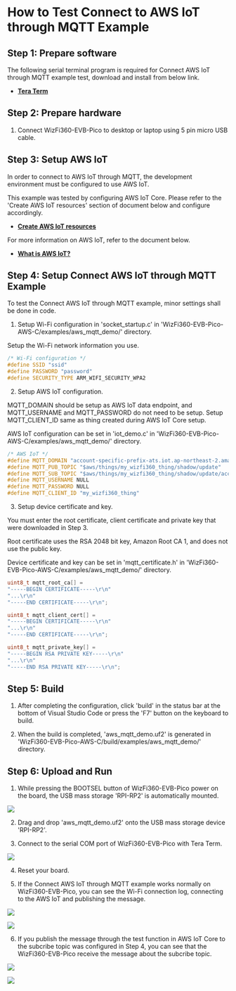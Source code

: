 # How to Test Connect to AWS IoT through MQTT Example



## Step 1: Prepare software

The following serial terminal program is required for Connect AWS IoT through MQTT example test, download and install from below link.

- [**Tera Term**][link-tera_term]



## Step 2: Prepare hardware

1. Connect WizFi360-EVB-Pico to desktop or laptop using 5 pin micro USB cable.



## Step 3: Setup AWS IoT

In order to connect to AWS IoT through MQTT, the development environment must be configured to use AWS IoT.

This example was tested by configuring AWS IoT Core. Please refer to the 'Create AWS IoT resources' section of document below and configure accordingly.

- [**Create AWS IoT resources**][link-create_aws_iot_resources]

For more information on AWS IoT, refer to the document below.

- [**What is AWS IoT?**][link-what_is_aws_iot]



## Step 4: Setup Connect AWS IoT through MQTT Example

To test the Connect AWS IoT through MQTT example, minor settings shall be done in code.

1. Setup Wi-Fi configuration in 'socket_startup.c' in 'WizFi360-EVB-Pico-AWS-C/examples/aws_mqtt_demo/' directory.

Setup the Wi-Fi network information you use.

```cpp
/* Wi-Fi configuration */
#define SSID "ssid"
#define PASSWORD "password"
#define SECURITY_TYPE ARM_WIFI_SECURITY_WPA2
```

2. Setup AWS IoT configuration.

MQTT_DOMAIN should be setup as AWS IoT data endpoint, and MQTT_USERNAME and MQTT_PASSWORD do not need to be setup. Setup MQTT_CLIENT_ID same as thing created during AWS IoT Core setup.

AWS IoT configuration can be set in 'iot_demo.c' in 'WizFi360-EVB-Pico-AWS-C/examples/aws_mqtt_demo/' directory.

```cpp
/* AWS IoT */
#define MQTT_DOMAIN "account-specific-prefix-ats.iot.ap-northeast-2.amazonaws.com"
#define MQTT_PUB_TOPIC "$aws/things/my_wizfi360_thing/shadow/update"
#define MQTT_SUB_TOPIC "$aws/things/my_wizfi360_thing/shadow/update/accepted"
#define MQTT_USERNAME NULL
#define MQTT_PASSWORD NULL
#define MQTT_CLIENT_ID "my_wizfi360_thing"
```

3. Setup device certificate and key.

You must enter the root certificate, client certificate and private key that were downloaded in Step 3.

Root certificate uses the RSA 2048 bit key, Amazon Root CA 1, and does not use the public key.

Device certificate and key can be set in 'mqtt_certificate.h' in 'WizFi360-EVB-Pico-AWS-C/examples/aws_mqtt_demo/' directory.

```cpp
uint8_t mqtt_root_ca[] =
"-----BEGIN CERTIFICATE-----\r\n"
"...\r\n"
"-----END CERTIFICATE-----\r\n";

uint8_t mqtt_client_cert[] =
"-----BEGIN CERTIFICATE-----\r\n"
"...\r\n"
"-----END CERTIFICATE-----\r\n";

uint8_t mqtt_private_key[] =
"-----BEGIN RSA PRIVATE KEY-----\r\n"
"...\r\n"
"-----END RSA PRIVATE KEY-----\r\n";
```



## Step 5: Build

1. After completing the configuration, click 'build' in the status bar at the bottom of Visual Studio Code or press the 'F7' button on the keyboard to build.

2. When the build is completed, 'aws_mqtt_demo.uf2' is generated in 'WizFi360-EVB-Pico-AWS-C/build/examples/aws_mqtt_demo/' directory.



## Step 6: Upload and Run

1. While pressing the BOOTSEL button of WizFi360-EVB-Pico power on the board, the USB mass storage 'RPI-RP2' is automatically mounted.

![][link-raspberry_pi_pico_usb_mass_storage]

2. Drag and drop 'aws_mqtt_demo.uf2' onto the USB mass storage device 'RPI-RP2'.

3. Connect to the serial COM port of WizFi360-EVB-Pico with Tera Term.

![][link-connect_to_serial_com_port]

4. Reset your board.

5. If the Connect AWS IoT through MQTT example works normally on WizFi360-EVB-Pico, you can see the Wi-Fi connection log, connecting to the AWS IoT and publishing the message.

![][link-see_wi-fi_connection_log_connecting_to_aws_iot_and_publishing_message]

![][link-subscribe_to_publish_topic_and_receive_publish_message_through_test_function]

6. If you publish the message through the test function in AWS IoT Core to the subcribe topic was configured in Step 4, you can see that the WizFi360-EVB-Pico receive the message about the subcribe topic.

![][link-publish_message_through_test_function]

![][link-receive_message_about_subcribe_topic]



<!--
Link
-->

[link-tera_term]: https://osdn.net/projects/ttssh2/releases/
[link-create_aws_iot_resources]: https://docs.aws.amazon.com/iot/latest/developerguide/create-iot-resources.html
[link-what_is_aws_iot]: https://docs.aws.amazon.com/iot/latest/developerguide/what-is-aws-iot.html
[link-raspberry_pi_pico_usb_mass_storage]: https://github.com/Wiznet/WizFi360-EVB-Pico-AWS-C/blob/main/static/images/aws_mqtt_demo/raspberry_pi_pico_usb_mass_storage.png
[link-connect_to_serial_com_port]: https://github.com/Wiznet/WizFi360-EVB-Pico-AWS-C/blob/main/static/images/aws_mqtt_demo/connect_to_serial_com_port.png
[link-see_wi-fi_connection_log_connecting_to_aws_iot_and_publishing_message]: https://github.com/Wiznet/WizFi360-EVB-Pico-AWS-C/blob/main/static/images/aws_mqtt_demo/see_wi-fi_connection_log_connecting_to_aws_iot_and_publishing_message.png
[link-subscribe_to_publish_topic_and_receive_publish_message_through_test_function]: https://github.com/Wiznet/WizFi360-EVB-Pico-AWS-C/blob/main/static/images/aws_mqtt_demo/subscribe_to_publish_topic_and_receive_publish_message_through_test_function.png
[link-publish_message_through_test_function]:https://github.com/Wiznet/WizFi360-EVB-Pico-AWS-C/blob/main/static/images/aws_mqtt_demo/publish_message_through_test_function.png
[link-receive_message_about_subcribe_topic]:https://github.com/Wiznet/WizFi360-EVB-Pico-AWS-C/blob/main/static/images/aws_mqtt_demo/receive_message_about_subcribe_topic.png
